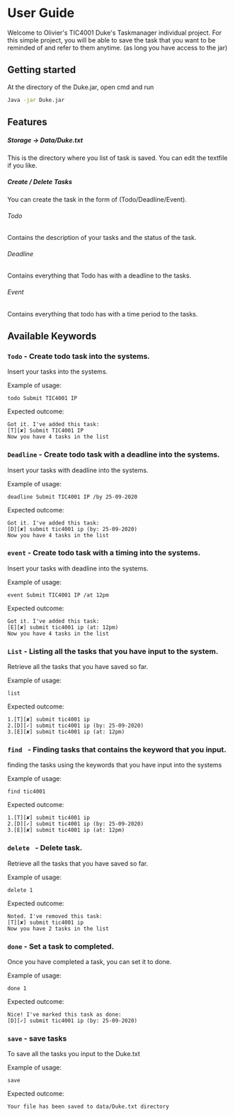 # User Guide
Welcome to Olivier's TIC4001 Duke's Taskmanager individual project.
For this simple project, you will be able to save the task that you want to be reminded of 
and refer to them anytime. (as long you have access to the jar)

## Getting started

At the directory of the Duke.jar, open cmd and run 

```bash
Java -jar Duke.jar
```

## Features 

##### Storage -> Data/Duke.txt
This is the directory where you list of task is saved. You can edit the textfile
if you like. 

##### Create / Delete Tasks
You can create the task in the form of (Todo/Deadline/Event). 

###### Todo
Contains the description of your tasks and the status of the task.

###### Deadline
Contains everything that Todo has with a deadline to the tasks.

###### Event
Contains everything that todo has with a time period to the tasks. 

## Available Keywords

### `Todo` - Create todo task into the systems.

Insert your tasks into the systems. 

Example of usage: 

`todo Submit TIC4001 IP`

Expected outcome:

`Got it. I've added this task:`  
`[T][✘] Submit TIC4001 IP`  
`Now you have 4 tasks in the list`  

### `Deadline` - Create todo task with a deadline into the systems.

Insert your tasks with deadline into the systems. 

Example of usage: 

`deadline Submit TIC4001 IP /by 25-09-2020`

Expected outcome:

`Got it. I've added this task:`  
`[D][✘] submit tic4001 ip (by: 25-09-2020)`  
`Now you have 4 tasks in the list`  

### `event` - Create todo task with a timing into the systems.

Insert your tasks with deadline into the systems. 

Example of usage: 

`event Submit TIC4001 IP /at 12pm`

Expected outcome:

`Got it. I've added this task:`  
`[E][✘] submit tic4001 ip (at: 12pm)`  
`Now you have 4 tasks in the list`  

### `List` - Listing all the tasks that you have input to the system.

Retrieve all the tasks that you have saved so far. 

Example of usage: 

`list`

Expected outcome:

`1.[T][✘] submit tic4001 ip`  
`2.[D][✓] submit tic4001 ip (by: 25-09-2020)`  
`3.[E][✘] submit tic4001 ip (at: 12pm)`

### `find ` - Finding tasks that contains the keyword that you input.

finding the tasks using the keywords that you have input into the systems

Example of usage: 

`find tic4001`

Expected outcome:

`1.[T][✘] submit tic4001 ip`  
`2.[D][✓] submit tic4001 ip (by: 25-09-2020)`  
`3.[E][✘] submit tic4001 ip (at: 12pm)`

### `delete ` - Delete task.

Retrieve all the tasks that you have saved so far. 

Example of usage: 

`delete 1`

Expected outcome:

`Noted. I've removed this task: `  
`[T][✘] submit tic4001 ip`  
`Now you have 2 tasks in the list`

### `done` - Set a task to completed.

Once you have completed a task, you can set it to done. 

Example of usage: 

`done 1`

Expected outcome:

`Nice! I've marked this task as done: `  
`[D][✓] submit tic4001 ip (by: 25-09-2020)`  

### `save` - save tasks

To save all the tasks you input to the Duke.txt

Example of usage: 

`save`

Expected outcome:

`Your file has been saved to data/Duke.txt directory`  
